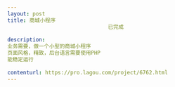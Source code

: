 ```yaml
---                
layout: post       
title: 商城小程序
                                已完成
           
description: 
业务需要，做一个小型的商城小程序
页面风格，精致，后台语言需要使用PHP
能稳定运行
     
contenturl: https://pro.lagou.com/project/6762.html      
---                 
```

